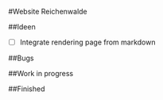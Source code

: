 #Website Reichenwalde

##Ideen
-[ ] Integrate rendering page from markdown

##Bugs

##Work in progress

##Finished

